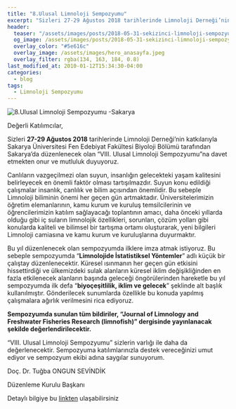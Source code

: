 ```yaml
---
title: "8.Ulusal Limnoloji Sempozyumu"
excerpt: "Sizleri 27-29 Ağustos 2018 tarihlerinde Limnoloji Derneği’nin katkılarıyla Sakarya Üniversitesi Fen Edebiyat Fakültesi Biyoloji Bölümü tarafından Sakarya’da düzenlenecek olan “VIII. Ulusal Limnoloji Sempozyumu”na davet etmekten onur ve mutluluk duyuyoruz."
header:
  teaser: "/assets/images/posts/2018-05-31-sekizinci-limnoloji-sempozyumu/lim.png"
  og_image: /assets/images/posts/2018-05-31-sekizinci-limnoloji-sempozyumu/lim.png
  overlay_color: "#5e616c"
  overlay_image: /assets/images/hero_anasayfa.jpeg
  overlay_filter: rgba(134, 163, 184, 0.8)
last_modified_at: 2010-01-12T15:34:30-04:00
categories:
  - blog
tags:
  - Limnoloji Sempozyumu
---
```



<img src="{{ site.url }}{{ site.baseurl }}/assets/images/posts/2018-05-31-sekizinci-limnoloji-sempozyumu/sekizinci-limnoloji-sempozyumu.jpeg" alt="8.Ulusal Limnoloji Sempozyumu -Sakarya" class="align-center">

Değerli Katılımcılar,

Sizleri **27-29 Ağustos 2018** tarihlerinde Limnoloji Derneği’nin katkılarıyla Sakarya Üniversitesi Fen Edebiyat Fakültesi Biyoloji Bölümü tarafından Sakarya’da düzenlenecek olan “VIII. Ulusal Limnoloji Sempozyumu”na davet etmekten onur ve mutluluk duyuyoruz.

Canlıların vazgeçilmezi olan suyun, insanlığın gelecekteki yaşam kalitesini belirleyecek en önemli faktör olması tartışılmazdır. Suyun konu edildiği çalışmalar insanlık, canlılık ve bilim açısından önemlidir. Bu sebeple Limnoloji biliminin önemi her geçen gün artmaktadır. Üniversitelerimizin öğretim elemanlarının, kamu kurum ve kuruluş temsilcilerinin ve öğrencilerimizin katılım sağlayacağı toplantının amacı, daha önceki yıllarda olduğu gibi iç suların limnolojik özellikleri, sorunları, çözüm yolları gibi konularda kaliteli ve bilimsel bir tartışma ortamı oluşturarak, yeni bilgileri Limnoloji camiasına ve kamu kurum ve kuruluşlarına duyurmaktır.

Bu yıl düzenlenecek olan sempozyumda ilklere imza atmak istiyoruz. Bu sebeple sempozyumda “**Limnolojide İstatistiksel Yöntemler**” adlı küçük bir çalıştay düzenlenecektir. Küresel ısınmanın her geçen gün etkisini hissettirdiği ve ülkemizdeki sulak alanların küresel iklim değişikliğinden en fazla etkilenecek alanların başında geleceği öngörülerinden hareketle bu yıl sempozyumda ilk defa “**biyoçeşitlilik, iklim ve gelecek**” şeklinde alt başlık kullanılmıştır. Gönderilecek sunumlarda özellikle bu konuda yapılmış çalışmalara ağırlık verilmesini rica ediyoruz.

**Sempozyumda sunulan tüm bildiriler, “Journal of Limnology and Freshwater Fisheries Research (limnofish)” dergisinde yayınlanacak şekilde değerlendirilecektir.**

“VIII. Ulusal Limnoloji Sempozyumu” sizlerin varlığı ile daha da değerlenecektir. Sempozyuma katılımlarınızla destek vereceğinizi umut ediyor ve sempozyum ekibi adına saygılar sunuyorum.



Doç. Dr. Tuğba ONGUN SEVİNDİK

Düzenleme Kurulu Başkanı


Detaylı bilgiye bu [linkten](http://www.limnoloji.sakarya.edu.tr/) ulaşabilirsiniz
